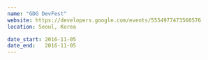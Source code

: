 ```yaml
---
name: "GDG DevFest"
website: https://developers.google.com/events/5554977473560576
location: Seoul, Korea

date_start: 2016-11-05
date_end:   2016-11-05
---
```

